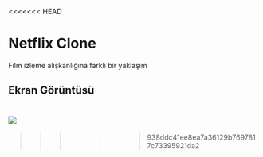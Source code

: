 <<<<<<< HEAD
<h1> Netflix Clone </h1>

Film izleme alışkanlığına farklı bir yaklaşım

<h2> Ekran Görüntüsü </h2>

![](EKRAN.gif)
=======

>>>>>>> 938ddc41ee8ea7a36129b7697817c73395921da2
